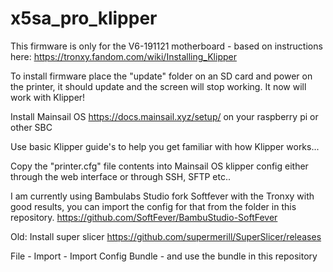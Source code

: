 # x5sa_pro_klipper

This firmware is only for the V6-191121 motherboard - based on instructions here: https://tronxy.fandom.com/wiki/Installing_Klipper

To install firmware place the "update" folder on an SD card and power on the printer, it should update and the screen will stop working. It now will work with Klipper!

Install Mainsail OS https://docs.mainsail.xyz/setup/ on your raspberry pi or other SBC

Use basic Klipper guide's to help you get familiar with how Klipper works... 

Copy the "printer.cfg" file contents into Mainsail OS klipper config either through the web interface or through SSH, SFTP etc.. 

I am currently using Bambulabs Studio fork Softfever with the Tronxy with good results, you can import the config for that from the folder in this repository.
https://github.com/SoftFever/BambuStudio-SoftFever

Old:
Install super slicer https://github.com/supermerill/SuperSlicer/releases

File - Import - Import Config Bundle - and use the bundle in this repository



